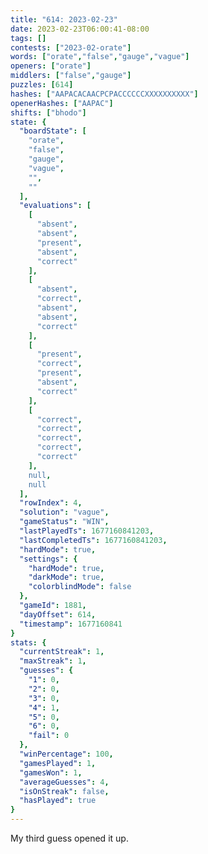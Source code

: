 ```yaml
---
title: "614: 2023-02-23"
date: 2023-02-23T06:00:41-08:00
tags: []
contests: ["2023-02-orate"]
words: ["orate","false","gauge","vague"]
openers: ["orate"]
middlers: ["false","gauge"]
puzzles: [614]
hashes: ["AAPACACAACPCPACCCCCCXXXXXXXXXX"]
openerHashes: ["AAPAC"]
shifts: ["bhodo"]
state: {
  "boardState": [
    "orate",
    "false",
    "gauge",
    "vague",
    "",
    ""
  ],
  "evaluations": [
    [
      "absent",
      "absent",
      "present",
      "absent",
      "correct"
    ],
    [
      "absent",
      "correct",
      "absent",
      "absent",
      "correct"
    ],
    [
      "present",
      "correct",
      "present",
      "absent",
      "correct"
    ],
    [
      "correct",
      "correct",
      "correct",
      "correct",
      "correct"
    ],
    null,
    null
  ],
  "rowIndex": 4,
  "solution": "vague",
  "gameStatus": "WIN",
  "lastPlayedTs": 1677160841203,
  "lastCompletedTs": 1677160841203,
  "hardMode": true,
  "settings": {
    "hardMode": true,
    "darkMode": true,
    "colorblindMode": false
  },
  "gameId": 1881,
  "dayOffset": 614,
  "timestamp": 1677160841
}
stats: {
  "currentStreak": 1,
  "maxStreak": 1,
  "guesses": {
    "1": 0,
    "2": 0,
    "3": 0,
    "4": 1,
    "5": 0,
    "6": 0,
    "fail": 0
  },
  "winPercentage": 100,
  "gamesPlayed": 1,
  "gamesWon": 1,
  "averageGuesses": 4,
  "isOnStreak": false,
  "hasPlayed": true
}
---
```

<!-- more -->
My third guess opened it up.
